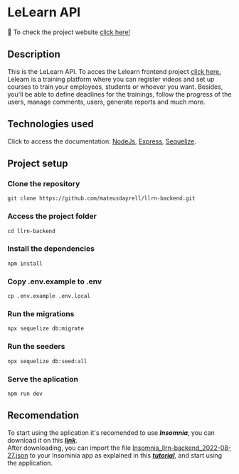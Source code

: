 # LeLearn API

:round_pushpin: To check the project website [click here!](https://llrn-backend-sjy1.vercel.app/)

## Description
This is the LeLearn API. To acces the Lelearn frontend project [click here.](https://github.com/mateusdayrell/llrn-frontend) <br>
Lelearn is a training platform where you can register videos and set up courses to train your employees, students or whoever you want. Besides, you'll be able to define deadlines for the trainings, follow the progress of the users, manage comments, users, generate reports and much more.

## Technologies used <br>
Click to access the documentation: [NodeJs](https://nodejs.org/en/), [Express](https://expressjs.com/pt-br/), [Sequelize](https://sequelize.org/docs/v6/).

## Project setup <br>

### Clone the repository
```
git clone https://github.com/mateusdayrell/llrn-backend.git
```

### Access the project folder
```
cd llrn-backend
```


### Install the dependencies
```
npm install
```

### Copy .env.example to .env
```
cp .env.example .env.local
```

### Run the migrations
```
npx sequelize db:migrate
```

### Run the seeders
```
npx sequelize db:seed:all
```

### Serve the aplication
```
npm run dev
```

## Recomendation
To start using the aplication it's recomended to use ***Insomnia***, you can download it on this ***[link](https://insomnia.rest/download)***.<br>
After downloading, you can import the file [Insomnia_llrn-backend_2022-08-27.json](https://github.com/mateusdayrell/llrn-backend/blob/main/Insomnia_llrn-backend_2022-08-27.json) to your Insominia app as explained in this ***[tutorial](https://docs.insomnia.rest/insomnia/import-export-data)***, and start using the application.
